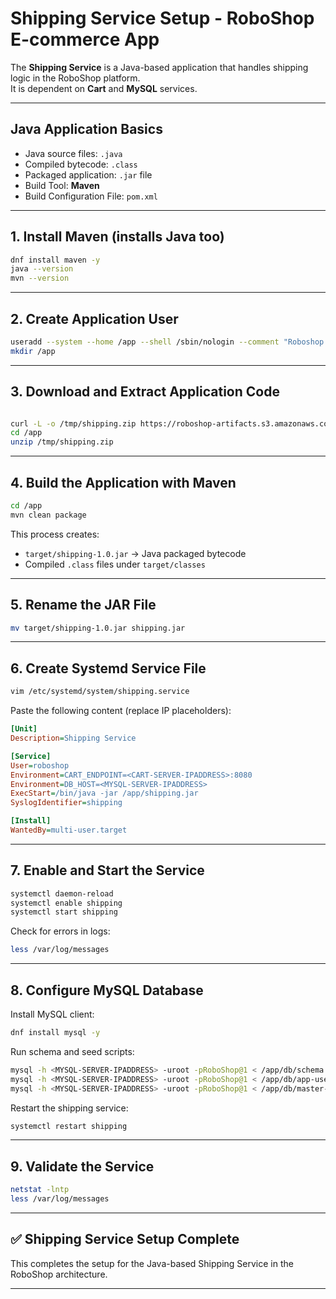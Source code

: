 
# Shipping Service Setup - RoboShop E-commerce App

The **Shipping Service** is a Java-based application that handles shipping logic in the RoboShop platform.  
It is dependent on **Cart** and **MySQL** services.

---

## Java Application Basics

- Java source files: `.java`
- Compiled bytecode: `.class`
- Packaged application: `.jar` file
- Build Tool: **Maven**
- Build Configuration File: `pom.xml`

---

## 1. Install Maven (installs Java too)

```bash
dnf install maven -y
java --version
mvn --version
```

---

## 2. Create Application User

```bash
useradd --system --home /app --shell /sbin/nologin --comment "Roboshop system user" roboshop
mkdir /app
```

---

## 3. Download and Extract Application Code

```bash

curl -L -o /tmp/shipping.zip https://roboshop-artifacts.s3.amazonaws.com/shipping-v3.zip
cd /app
unzip /tmp/shipping.zip
```

---

## 4. Build the Application with Maven

```bash
cd /app
mvn clean package
```

This process creates:

- `target/shipping-1.0.jar` → Java packaged bytecode
- Compiled `.class` files under `target/classes`

---

## 5. Rename the JAR File

```bash
mv target/shipping-1.0.jar shipping.jar
```

---

## 6. Create Systemd Service File

```bash
vim /etc/systemd/system/shipping.service
```

Paste the following content (replace IP placeholders):

```ini
[Unit]
Description=Shipping Service

[Service]
User=roboshop
Environment=CART_ENDPOINT=<CART-SERVER-IPADDRESS>:8080
Environment=DB_HOST=<MYSQL-SERVER-IPADDRESS>
ExecStart=/bin/java -jar /app/shipping.jar
SyslogIdentifier=shipping

[Install]
WantedBy=multi-user.target
```

---

## 7. Enable and Start the Service

```bash
systemctl daemon-reload
systemctl enable shipping
systemctl start shipping
```

Check for errors in logs:

```bash
less /var/log/messages
```

---

## 8. Configure MySQL Database

Install MySQL client:

```bash
dnf install mysql -y
```

Run schema and seed scripts:

```bash
mysql -h <MYSQL-SERVER-IPADDRESS> -uroot -pRoboShop@1 < /app/db/schema.sql
mysql -h <MYSQL-SERVER-IPADDRESS> -uroot -pRoboShop@1 < /app/db/app-user.sql
mysql -h <MYSQL-SERVER-IPADDRESS> -uroot -pRoboShop@1 < /app/db/master-data.sql
```

Restart the shipping service:

```bash
systemctl restart shipping
```

---

## 9. Validate the Service

```bash
netstat -lntp
less /var/log/messages
```

---

## ✅ Shipping Service Setup Complete

This completes the setup for the Java-based Shipping Service in the RoboShop architecture.

---
